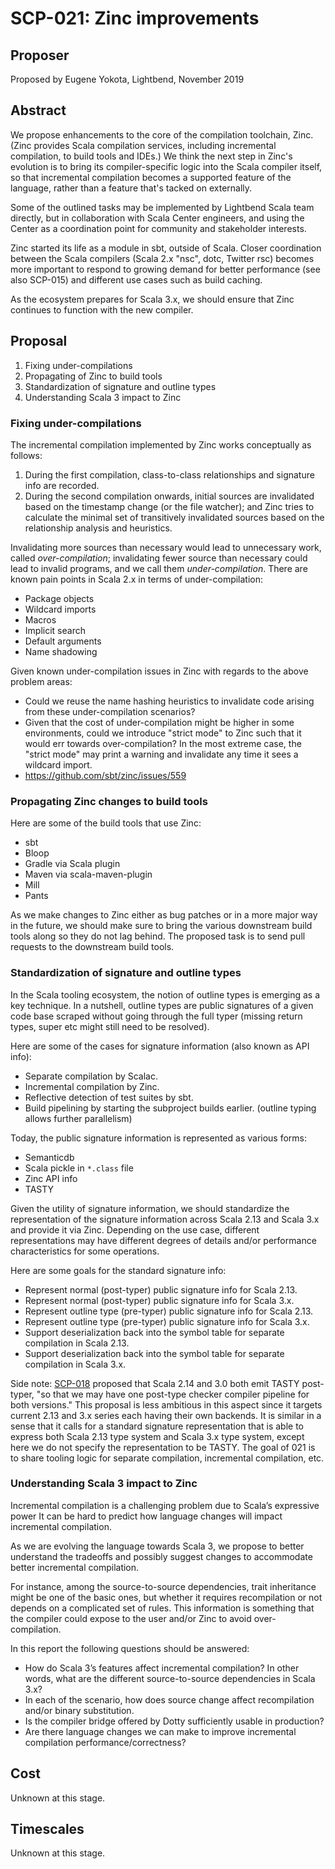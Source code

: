 # SCP-021: Zinc improvements

## Proposer

Proposed by Eugene Yokota, Lightbend, November 2019

## Abstract

We propose enhancements to the core of the compilation toolchain, Zinc. (Zinc provides Scala compilation services, including incremental compilation, to build tools and IDEs.)  We think the next step in Zinc's evolution is to bring its compiler-specific logic into the Scala compiler itself, so that incremental compilation becomes a supported feature of the language, rather than a feature that's tacked on externally.

Some of the outlined tasks may be implemented by Lightbend Scala team directly, but in collaboration with Scala Center engineers, and using the Center as a coordination point for community and stakeholder interests.

Zinc started its life as a module in sbt, outside of Scala. Closer coordination between the Scala compilers (Scala 2.x "nsc", dotc, Twitter rsc) becomes more important to respond to growing demand for better performance (see also SCP-015) and different use cases such as build caching.

As the ecosystem prepares for Scala 3.x, we should ensure that Zinc continues to function with the new compiler.

## Proposal

1. Fixing under-compilations
2. Propagating of Zinc to build tools
3. Standardization of signature and outline types
4. Understanding Scala 3 impact to Zinc

### Fixing under-compilations

The incremental compilation implemented by Zinc works conceptually as follows:

1. During the first compilation, class-to-class relationships and signature info are recorded.
2. During the second compilation onwards, initial sources are invalidated based on the timestamp change (or the file watcher); and Zinc tries to calculate the minimal set of transitively invalidated sources based on the relationship analysis and heuristics.

Invalidating more sources than necessary would lead to unnecessary work, called *over-compilation*; invalidating fewer source than necessary could lead to invalid programs, and we call them *under-compilation*. There are known pain points in Scala 2.x in terms of under-compilation:

- Package objects
- Wildcard imports
- Macros
- Implicit search
- Default arguments
- Name shadowing

Given known under-compilation issues in Zinc with regards to the above problem areas:

- Could we reuse the name hashing heuristics to invalidate code arising from these under-compilation scenarios?
- Given that the cost of under-compilation might be higher in some environments, could we introduce "strict mode" to Zinc such that it would err towards over-compilation? In the most extreme case, the "strict mode" may print a warning and invalidate any time it sees a wildcard import.
- https://github.com/sbt/zinc/issues/559

### Propagating Zinc changes to build tools

Here are some of the build tools that use Zinc:

- sbt
- Bloop
- Gradle via Scala plugin
- Maven via scala-maven-plugin
- Mill
- Pants

As we make changes to Zinc either as bug patches or in a more major way in the future, we should make sure to bring the various downstream build tools along so they do not lag behind. The proposed task is to send pull requests to the downstream build tools.

### Standardization of signature and outline types

In the Scala tooling ecosystem, the notion of outline types is emerging as a key technique. In a nutshell, outline types are public signatures of a given code base scraped without going through the full typer (missing return types, super etc might still need to be resolved).

Here are some of the cases for signature information (also known as API info):

- Separate compilation by Scalac.
- Incremental compilation by Zinc.
- Reflective detection of test suites by sbt.
- Build pipelining by starting the subproject builds earlier. (outline typing allows further parallelism)

Today, the public signature information is represented as various forms:

- Semanticdb
- Scala pickle in `*.class` file
- Zinc API info
- TASTY

Given the utility of signature information, we should standardize the representation of the signature information across Scala 2.13 and Scala 3.x and provide it via Zinc. Depending on the use case, different representations may have different degrees of details and/or performance characteristics for some operations.

Here are some goals for the standard signature info:

- Represent normal (post-typer) public signature info for Scala 2.13.
- Represent normal (post-typer) public signature info for Scala 3.x.
- Represent outline type (pre-typer) public signature info for Scala 2.13.
- Represent outline type (pre-typer) public signature info for  Scala 3.x.
- Support deserialization back into the symbol table for separate compilation in Scala 2.13.
- Support deserialization back into the symbol table for separate compilation in Scala 3.x.

Side note: [SCP-018][18] proposed that Scala 2.14 and 3.0 both emit TASTY post-typer, "so that we may have one post-type checker compiler pipeline for both versions." This proposal is less ambitious in this aspect since it targets current 2.13 and 3.x series each having their own backends. It is similar in a sense that it calls for a standard signature representation that is able to express both Scala 2.13 type system and Scala 3.x type system, except here we do not specify the representation to be TASTY. The goal of 021 is to share tooling logic for separate compilation, incremental compilation, etc.

### Understanding Scala 3 impact to Zinc

Incremental compilation is a challenging problem due to Scala’s expressive power It can be hard to predict how language changes will impact incremental compilation.

As we are evolving the language towards Scala 3, we propose to better understand the tradeoffs and possibly suggest changes to accommodate better incremental compilation.

For instance, among the source-to-source dependencies, trait inheritance might be one of the basic ones, but whether it requires recompilation or not depends on a complicated set of rules. This information is something that the compiler could expose to the user and/or Zinc to avoid over-compilation.

In this report the following questions should be answered:

- How do Scala 3’s features affect incremental compilation? In other words, what are the different source-to-source dependencies in Scala 3.x?
- In each of the scenario, how does source change affect recompilation and/or binary substitution.
- Is the compiler bridge offered by Dotty sufficiently usable in production?
- Are there language changes we can make to improve incremental compilation performance/correctness?

## Cost

Unknown at this stage.

## Timescales

Unknown at this stage.

  [18]: https://github.com/scalacenter/advisoryboard/blob/ad92b6cb946d17031c367a4f479f5764b4f36b38/proposals/018-converging-214-30.md
